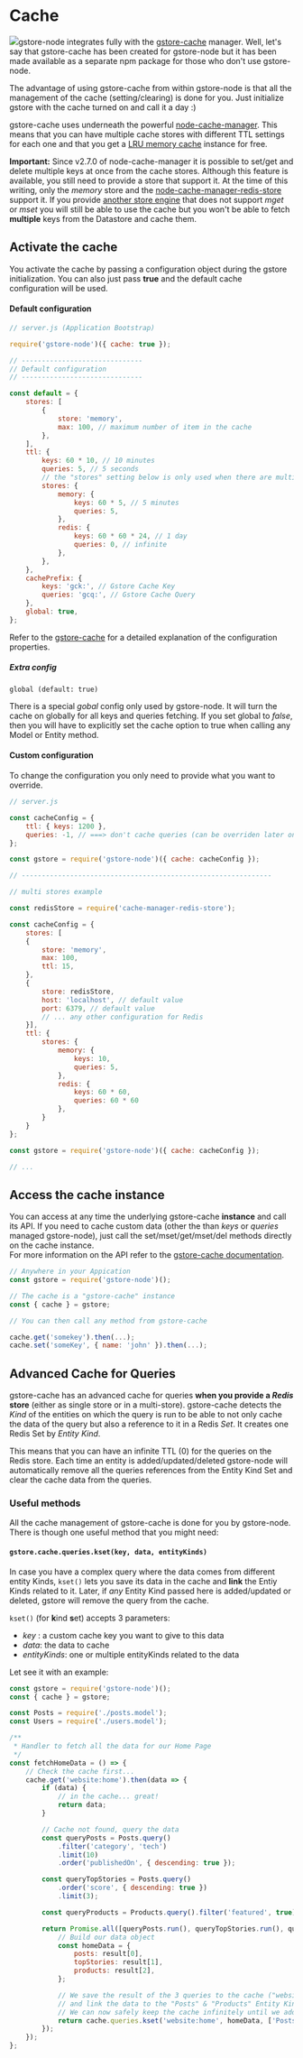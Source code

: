 # Cache

![](https://github.com/sebelga/gstore-cache/raw/master/logo/logo.gif)gstore-node integrates fully with the [gstore-cache](https://github.com/sebelga/gstore-cache) manager. Well, let's say that gstore-cache has been created for gstore-node but it has been made available as a separate npm package for those who don't use gstore-node.

The advantage of using gstore-cache from within gstore-node is that all the management of the cache \(setting/clearing\) is done for you. Just initialize gstore with the cache turned on and call it a day :\)

gstore-cache uses underneath the powerful [node-cache-manager](https://github.com/BryanDonovan/node-cache-manager). This means that you can have multiple cache stores with different TTL settings for each one and that you get a [LRU memory cache](https://www.npmjs.com/package/lru-cache) instance for free.

**Important:** Since v2.7.0 of node-cache-manager it is possible to set/get and delete multiple keys at once from the cache stores. Although this feature is available, you still need to provide a store that support it. At the time of this writing, only the _memory_ store and the [node-cache-manager-redis-store](https://github.com/dabroek/node-cache-manager-redis-store) support it. If you provide [another store engine](https://github.com/BryanDonovan/node-cache-manager#store-engines) that does not support _mget_ or _mset_ you will still be able to use the cache but you won't be able to fetch **multiple** keys from the Datastore and cache them.

## Activate the cache

You activate the cache by passing a configuration object during the gstore initialization. You can also just pass **true** and the default cache configuration will be used.

#### Default configuration

```js
// server.js (Application Bootstrap)

require('gstore-node')({ cache: true }); 

// ------------------------------
// Default configuration
// ------------------------------

const default = {
    stores: [
        {
            store: 'memory',
            max: 100, // maximum number of item in the cache
        },
    ],
    ttl: {
        keys: 60 * 10, // 10 minutes
        queries: 5, // 5 seconds
        // the "stores" setting below is only used when there are multiple stores
        stores: {
            memory: {
                keys: 60 * 5, // 5 minutes
                queries: 5,
            },
            redis: {
                keys: 60 * 60 * 24, // 1 day
                queries: 0, // infinite
            },
        },
    },
    cachePrefix: {
        keys: 'gck:', // Gstore Cache Key
        queries: 'gcq:', // Gstore Cache Query
    },
    global: true,
};
```

Refer to the [gstore-cache](https://github.com/sebelga/gstore-cache) for  a detailed explanation of the configuration properties.

##### Extra config

`global (default: true)`

There is a special _gobal_ config only used by gstore-node. It will turn the cache on globally for all keys and queries fetching. If you set global to _false_, then you will have to explicitly set the cache option to true when calling any Model or Entity method.

#### Custom configuration

To change the configuration you only need to provide what you want to override.

```js
// server.js

const cacheConfig = {
    ttl: { keys: 1200 },
    queries: -1, // ===> don't cache queries (can be overriden later on a specific query call)
};

const gstore = require('gstore-node')({ cache: cacheConfig }); 

// --------------------------------------------------------------

// multi stores example

const redisStore = require('cache-manager-redis-store');

const cacheConfig = {
    stores: [
    {
        store: 'memory',
        max: 100,
        ttl: 15,
    },
    {
        store: redisStore,
        host: 'localhost', // default value
        port: 6379, // default value
        // ... any other configuration for Redis
    }],
    ttl: {
        stores: {
            memory: {
                keys: 10,
                queries: 5,
            },
            redis: {
                keys: 60 * 60,
                queries: 60 * 60
            },
        }
    }
};

const gstore = require('gstore-node')({ cache: cacheConfig }); 

// ...
```

## Access the cache instance

You can access at any time the underlying gstore-cache **instance** and call its API. If you need to cache custom data \(other the than _keys_ or _queries_ managed gstore-node\), just call the set/mset/get/mset/del methods directly on the cache instance.  
For more information on the API refer to the [gstore-cache documentation](https://github.com/sebelga/gstore-cache#api).

```js
// Anywhere in your Appication
const gstore = require('gstore-node')();

// The cache is a "gstore-cache" instance
const { cache } = gstore;

// You can then call any method from gstore-cache

cache.get('somekey').then(...);
cache.set('someKey', { name: 'john' }).then(...);
```

## Advanced Cache for Queries

gstore-cache has an advanced cache for queries **when you provide a _Redis_ store** \(either as single store or in a multi-store\). gstore-cache detects the _Kind_ of the entities on which the query is run to be able to not only cache the data of the query but also a reference to it in a Redis _Set_. It creates one Redis Set by _Entity Kind_.

This means that you can have an infinite TTL \(0\) for the queries on the Redis store. Each time an entity is added/updated/deleted gstore-node will automatically remove all the queries references from the Entity Kind Set and clear the cache data from the queries.

### Useful methods

All the cache management of gstore-cache is done for you by gstore-node. There is though one useful method that you might need:

#### `gstore.cache.queries.kset(key, data, entityKinds)`

In case you have a complex query where the data comes from different entity Kinds, `kset()` lets you save its data in the cache and **link** the Entiy Kinds related to it. Later, if _any_ Entity Kind passed here is added/updated or deleted, gstore will remove the query from the cache.

`kset()` (for **k**ind **s**et\) accepts 3 parameters:

* _key_ : a custom cache key you want to give to this data
* _data_: the data to cache
* _entityKinds_: one or multiple entityKinds related to the data

Let see it with an example:

```js
const gstore = require('gstore-node')();
const { cache } = gstore;

const Posts = require('./posts.model');
const Users = require('./users.model');

/**
 * Handler to fetch all the data for our Home Page
 */
const fetchHomeData = () => {
    // Check the cache first...
    cache.get('website:home').then(data => {
        if (data) {
            // in the cache... great!
            return data;
        }

        // Cache not found, query the data
        const queryPosts = Posts.query()
            .filter('category', 'tech')
            .limit(10)
            .order('publishedOn', { descending: true });

        const queryTopStories = Posts.query()
            .order('score', { descending: true })
            .limit(3);

        const queryProducts = Products.query().filter('featured', true);

        return Promise.all([queryPosts.run(), queryTopStories.run(), queryProducts.run()]).then(result => {
            // Build our data object
            const homeData = {
                posts: result[0],
                topStories: result[1],
                products: result[2],
            };

            // We save the result of the 3 queries to the cache ("website:home" key)
            // and link the data to the "Posts" & "Products" Entity Kinds.
            // We can now safely keep the cache infinitely until we add/edit or delete a "Posts" or a "Products".
            return cache.queries.kset('website:home', homeData, ['Posts', 'Products']);
        });
    });
};
```



